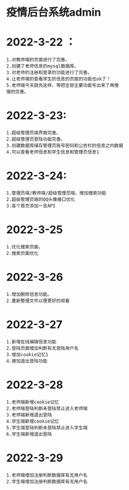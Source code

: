 
# 疫情后台系统admin


#    2022-3-22 ：
    1.对教师端的页面进行了完善。
    2.创建了老师信息的mysql数据库。
    3.对老师的注册和登录的功能进行了完善。
    4.让老师端的查看学生的信息的页面的功能也ok了！
    5.老师端今天就先这样，等把全部主要功能写出来了再慢
    慢的完善。

#   2022-3-23:
    1.超级管理员端界面完善。
    2.超级管理员登陆功能完善。
    3.创建数据库储存管理员账号密码和公告栏的信息之内数据
    4.可以查看老师信息和学生信息和管理员信息1

# 2022-3-24:
    1.管理员端/教师端/超级管理员端，增加搜索功能
    2.超级管理员端的QQ头像接口优化
    3.各个首页添加一言API

# 2022-3-25
    1.优化搜索页面。
    2.搜索页面优化
# 2022-3-26
    1.增加删除信息功能。
    2.重新整理文件以便更好的观看
# 2022-3-27
    1.新增在线编辑信息功能
    2.登陆页面增加判断有无登陆用户名
    3.增加cookie记忆1
    4.增加退出登陆功能
#  2022-3-28
    1.老师端新增cookie记忆
    2.老师端登陆判断未登陆禁止进入老师端
    3.老师端新增退出登陆
    4.学生端新增cookie记忆
    5.学生端登陆判断未登陆禁止进入学生端
    6.学生端新增退出登陆
#  2022-3-29
    1.老师端增加注册判断数据库有无用户名
    2.学生端增加注册判断数据库有无用户名
